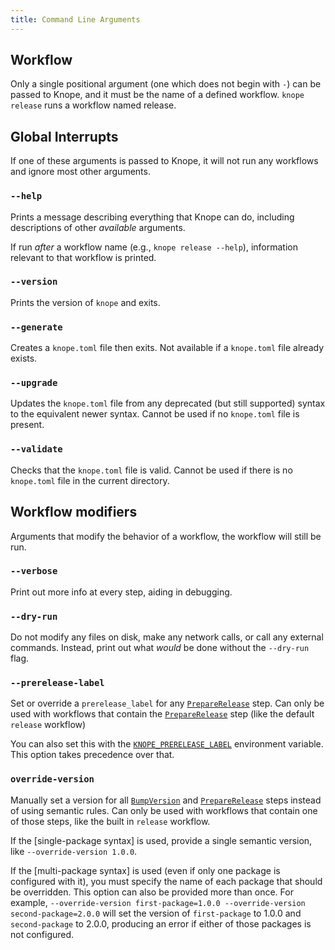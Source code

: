 ```yaml
---
title: Command Line Arguments
---
```


## Workflow

Only a single positional argument (one which does not begin with `-`) can be passed to Knope,
and it must be the name of a defined workflow. `knope release` runs a workflow named release.

## Global Interrupts

If one of these arguments is passed to Knope, it will not run any workflows and ignore most other arguments.

### `--help`

Prints a message describing everything that Knope can do, including descriptions of other _available_ arguments.

If run _after_ a workflow name (e.g., `knope release --help`), information relevant to that workflow is printed.

### `--version`

Prints the version of `knope` and exits.

### `--generate`

Creates a `knope.toml` file then exits. Not available if a `knope.toml` file already exists.

### `--upgrade`

Updates the `knope.toml` file from any deprecated (but still supported) syntax to the equivalent newer syntax.
Cannot be used if no `knope.toml` file is present.

### `--validate`

Checks that the `knope.toml` file is valid. Cannot be used if there is no `knope.toml` file in the current directory.

## Workflow modifiers

Arguments that modify the behavior of a workflow, the workflow will still be run.

### `--verbose`

Print out more info at every step, aiding in debugging.

### `--dry-run`

Do not modify any files on disk, make any network calls, or call any external commands.
Instead, print out what _would_ be done without the `--dry-run` flag.

### `--prerelease-label`

Set or override a `prerelease_label` for any [`PrepareRelease`] step.
Can only be used with workflows that contain the [`PrepareRelease`] step (like the default `release` workflow)

You can also set this with the [`KNOPE_PRERELEASE_LABEL`](/reference/environment_variables#knope_prerelease_label) environment variable.
This option takes precedence over that.

### `override-version`

Manually set a version for all [`BumpVersion`] and [`PrepareRelease`] steps instead of using semantic rules.
Can only be used with workflows that contain one of those steps, like the built in `release` workflow.

If the [single-package syntax] is used, provide a single semantic version, like `--override-version 1.0.0`.

If the [multi-package syntax] is used (even if only one package is configured with it),
you must specify the name of each package that should be overridden.
This option can also be provided more than once.
For example, `--override-version first-package=1.0.0 --override-version second-package=2.0.0`
will set the version of `first-package` to 1.0.0 and `second-package` to 2.0.0,
producing an error if either of those packages is not configured.

[`BumpVersion`]: /reference/workflows/bump-version
[`PrepareRelease`]: /reference/workflows/prepare-release
